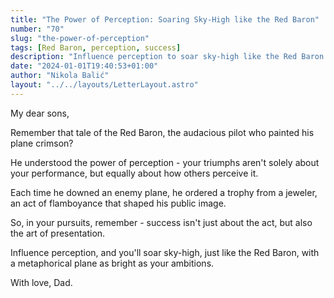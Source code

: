 ```yaml
---
title: "The Power of Perception: Soaring Sky-High like the Red Baron"
number: "70"
slug: "the-power-of-perception"
tags: [Red Baron, perception, success]
description: "Influence perception to soar sky-high like the Red Baron. Success is about the art of presentation and how others perceive your triumphs."
date: "2024-01-01T19:40:53+01:00"
author: "Nikola Balić"
layout: "../../layouts/LetterLayout.astro"
---
```

My dear sons,

Remember that tale of the Red Baron, the audacious pilot who painted his plane crimson?

He understood the power of perception - your triumphs aren't solely about your performance, but equally about how others perceive it.

Each time he downed an enemy plane, he ordered a trophy from a jeweler, an act of flamboyance that shaped his public image.

So, in your pursuits, remember - success isn't just about the act, but also the art of presentation.

Influence perception, and you'll soar sky-high, just like the Red Baron, with a metaphorical plane as bright as your ambitions.

With love,
Dad.